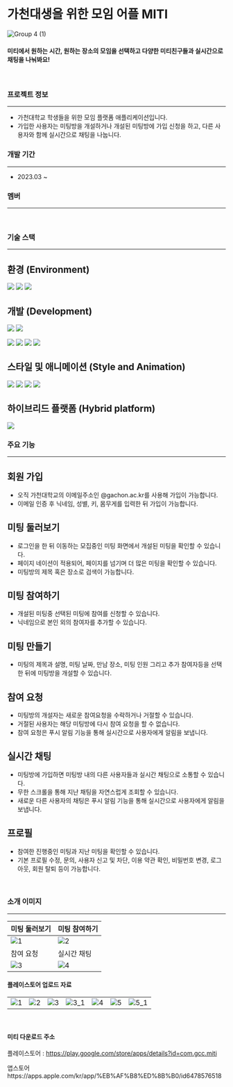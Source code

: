 # 가천대생을 위한 모임 어플 MITI


![Group 4 (1)](https://github.com/GachonCodingClub/miti-frontend-vite/assets/128457944/b06d8f80-4a7b-4af5-818d-372df7cea19c)
#### 미티에서 원하는 시간, 원하는 장소의 모임을 선택하고 다양한 미티친구들과 실시간으로 채팅을 나눠봐요!

<br />

### 프로젝트 정보
---
- 가천대학교 학생들을 위한 모임 플랫폼 애플리케이션입니다.
- 가입한 사용자는 미팅방을 개설하거나 개설된 미팅방에 가입 신청을 하고, 다른 사용자와 함께 실시간으로 채팅을 나눕니다.

### 개발 기간
---
- 2023.03 ~

### 멤버
---

<br />

### 기술 스택
---

## 환경 (Environment)
<img src="https://img.shields.io/badge/VISUAL STUDIO CODE-007ACC?style=for-the-badge&logo=visualstudiocode&logoColor=white">  <img src="https://img.shields.io/badge/GIT-F05032?style=for-the-badge&logo=git&logoColor=white">  <img src="https://img.shields.io/badge/GitHub-181717?style=for-the-badge&logo=github&logoColor=white">


## 개발 (Development)
<img src="https://img.shields.io/badge/REACT-61DAFB?style=for-the-badge&logo=react&logoColor=white">  <img src="https://img.shields.io/badge/Vite-646CFF?style=for-the-badge&logo=vite&logoColor=white">

<img src="https://img.shields.io/badge/React Router-CA4245?style=for-the-badge&logo=React Router&logoColor=white">  <img src="https://img.shields.io/badge/REACT HOOK FORM-EC5990?style=for-the-badge&logo=reacthookform&logoColor=white">  <img src="https://img.shields.io/badge/REACT QUERY-FF4154?style=for-the-badge&logo=reactquery&logoColor=white">  <img src="https://img.shields.io/badge/RECOIL-3578E5?style=for-the-badge&logo=recoil&logoColor=white">


## 스타일 및 애니메이션 (Style and Animation)
<img src="https://img.shields.io/badge/TAILWIND CSS-06B6D4?style=for-the-badge&logo=tailwindcss&logoColor=white">  <img src="https://img.shields.io/badge/styledcomponents-DB7093?style=for-the-badge&logo=styledcomponents&logoColor=white">  <img src="https://img.shields.io/badge/FRAMER MOTION-0055FF?style=for-the-badge&logo=framer&logoColor=white">  <img src="https://img.shields.io/badge/PostCSS-DD3A0A?style=for-the-badge&logo=postcss&logoColor=white"> 


## 하이브리드 플랫폼 (Hybrid platform)
<img src="https://img.shields.io/badge/CAPACITOR-119EFF?style=for-the-badge&logo=capacitor&logoColor=white">

<br />

### 주요 기능
---
## 회원 가입
- 오직 가천대학교의 이메일주소인 @gachon.ac.kr를 사용해 가입이 가능합니다.
- 이메일 인증 후 닉네임, 성별, 키, 몸무게를 입력한 뒤 가입이 가능합니다.

## 미팅 둘러보기
- 로그인을 한 뒤 이동하는 모집중인 미팅 화면에서 개설된 미팅을 확인할 수 있습니다.
- 페이지 네이션이 적용되어, 페이지를 넘기며 더 많은 미팅을 확인할 수 있습니다.
- 미팅방의 제목 혹은 장소로 검색이 가능합니다.

## 미팅 참여하기
- 개설된 미팅중 선택된 미팅에 참여를 신청할 수 있습니다.
- 닉네임으로 본인 외의 참여자를 추가할 수 있습니다.

## 미팅 만들기
- 미팅의 제목과 설명, 미팅 날짜, 만남 장소, 미팅 인원 그리고 추가 참여자등을 선택한 뒤에 미팅방을 개설할 수 있습니다.

## 참여 요청
- 미팅방의 개설자는 새로운 참여요청을 수락하거나 거절할 수 있습니다.
- 거절된 사용자는 해당 미팅방에 다시 참여 요청을 할 수 없습니다.
- 참여 요청은 푸시 알림 기능을 통해 실시간으로 사용자에게 알림을 보냅니다.

## 실시간 채팅
- 미팅방에 가입하면 미팅방 내의 다른 사용자들과 실시간 채팅으로 소통할 수 있습니다.
- 무한 스크롤을 통해 지난 채팅을 자연스럽게 조회할 수 있습니다.
- 새로운 다른 사용자의 채팅은 푸시 알림 기능을 통해 실시간으로 사용자에게 알림을 보냅니다.

## 프로필
- 참여한 진행중인 미팅과 지난 미팅을 확인할 수 있습니다.
- 기본 프로필 수정, 문의, 사용자 신고 및 차단, 이용 약관 확인, 비밀번호 변경, 로그아웃, 회원 탈퇴 등이 가능합니다.

<br />

### 소개 이미지
---
|미팅 둘러보기|미팅 참여하기|
|---|---|
|![1](https://github.com/GachonCodingClub/miti-frontend-vite/assets/128457944/152c2949-a4b1-4a83-9b6b-9483cae47b54)|![2](https://github.com/GachonCodingClub/miti-frontend-vite/assets/128457944/f615347d-a918-4795-a8c4-a04620d17533)|![image](https://github.com/SurBear-Team/surbear-frontend/assets/128457944/9181a28a-cad0-42b8-ada9-39bedb213ef5)|![image](https://github.com/SurBear-Team/surbear-frontend/assets/128457944/3c736de9-80b4-4552-b74e-effcdc61c458)
|참여 요청|실시간 채팅|
|![3](https://github.com/GachonCodingClub/miti-frontend-vite/assets/128457944/cbd0ae63-59e8-47fe-b08e-9067f3f01ad1)|![4](https://github.com/GachonCodingClub/miti-frontend-vite/assets/128457944/9ee9cc2b-5c97-4aeb-aeeb-490e29905fcb)

#### 플레이스토어 업로드 자료
||||||||
|---|---|---|---|---|---|---|
|![1](https://github.com/GachonCodingClub/miti-frontend-vite/assets/128457944/5ace108b-82da-4cc4-8ad2-3575c5540249)|![2](https://github.com/GachonCodingClub/miti-frontend-vite/assets/128457944/5fb72fe4-7004-4318-950c-e84f25b986a4)|![3](https://github.com/GachonCodingClub/miti-frontend-vite/assets/128457944/36dc56b9-ca99-43b7-8993-b2b5cdeeab8d)|![3_1](https://github.com/GachonCodingClub/miti-frontend-vite/assets/128457944/66b89e50-b077-4789-a201-6616d3504726)|![4](https://github.com/GachonCodingClub/miti-frontend-vite/assets/128457944/21587bc1-1edc-4e93-b9e8-c4125d13252e)|![5](https://github.com/GachonCodingClub/miti-frontend-vite/assets/128457944/4820770c-2c55-4d46-9747-80e052663fd7)|![5_1](https://github.com/GachonCodingClub/miti-frontend-vite/assets/128457944/0cc6fce0-25bb-468d-8d84-f5a6392a99d4)|


<br />

#### 미티 다운로드 주소
플레이스토어 : https://play.google.com/store/apps/details?id=com.gcc.miti

앱스토어https://apps.apple.com/kr/app/%EB%AF%B8%ED%8B%B0/id6478576518
